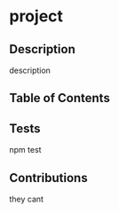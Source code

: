 # project

  ## Description

  description

  ## Table of Contents
  
  ## Tests

  npm test

  ## Contributions
  
  they cant
